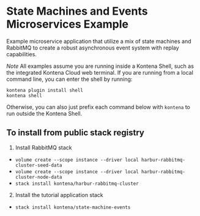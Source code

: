 # State Machines and Events Microservices Example

Example microservice application that utilize a mix of state machines and RabbitMQ to create a robust asynchronous event system with replay capabilities.

*Note* All examples assume you are running inside a Kontena Shell, such as the integrated Kontena Cloud web terminal.  If you are running from a local command line, you can enter the shell by running:

```
kontena plugin install shell
kontena shell
```

Otherwise, you can also just prefix each command below with `kontena` to run outside the Kontena Shell.


## To install from public stack registry

1. Install RabbitMQ stack
  - `volume create --scope instance --driver local harbur-rabbitmq-cluster-seed-data`
  - `volume create --scope instance --driver local harbur-rabbitmq-cluster-node-data`
  - `stack install kontena/harbur-rabbitmq-cluster`

2. Install the tutorial application stack
  - `stack install kontena/state-machine-events`

